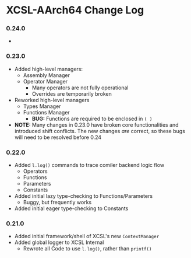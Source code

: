 
#  XCSL-AArch64 Change Log

### 0.24.0
*  

### 0.23.0
* Added high-level managers:
  * Assembly Manager
  * Operator Manager 
    * Many operators are not fully operational
    * Overrides are temporarily broken
* Reworked high-level managers
  * Types Manager
  * Functions Manager
    * **BUG:**  Functions are required to be enclosed in `( )`
* **NOTE:**  Many changes in 0.23.0 have broken core functionalities and introduced shift conflicts.  The new changes *are* correct, so these bugs will need to be resolved before 0.24

### 0.22.0
* Added `l.log()` commands to trace comiler backend logic flow
  * Operators
  * Functions
  * Parameters
  * Constants
* Added initial lazy type-checking to Functions/Parameters
  * Buggy, but frequently works
* Added initial eager type-checking to Constants

### 0.21.0
* Added initial framework/shell of XCSL's new `ContextManager`
* Added global logger to XCSL Internal
  * Rewrote all Code to use `l.log()`, rather than `printf()`

